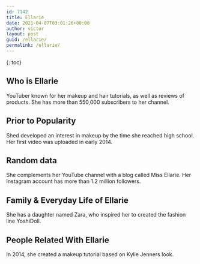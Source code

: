 ```yaml
---
id: 7142
title: Ellarie
date: 2021-04-07T03:01:26+00:00
author: victor
layout: post
guid: /ellarie/
permalink: /ellarie/
---
```



{: toc}


## Who is Ellarie



YouTuber known for her makeup and hair tutorials, as well as reviews of products. She has more than 550,000 subscribers to her channel.

                
                
                
## Prior to Popularity



Shed developed an interest in makeup by the time she reached high school. Her first video was uploaded in early 2014.

                
                
                
## Random data



She complements her YouTube channel with a blog called Miss Ellarie. Her Instagram account has more than 1.2 million followers.

                
                
                
## Family & Everyday Life of Ellarie



She has a daughter named Zara, who inspired her to created the fashion line YoshiDoll.

                
                
                
## People Related With Ellarie



In 2014, she created a makeup tutorial based on Kylie Jenners look.

                
              
            
          
          
          